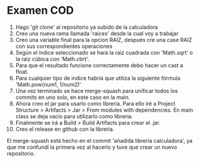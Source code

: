  # Examen COD
1. Hago 'git clone' al repositorio ya subido de la calculadora
2. Creo una nueva rama llamada 'raices' desde la cual voy a trabajar
3. Creo una variable final para la opcion RAIZ, después cre una case RAIZ con sus correspondientes operaciones
4. Según el índice seleccionado se hará la raiz cuadrada con 'Math.sqrt' o la raiz cúbica con 'Math.cbrt'.
5. Para que el resultado funcione correctamente debo hacer un cast a float.
6. Para cualquier tipo de indice habría que utiliza la siguiente fórmula 'Math.pow(num1, 1/num2)' 
7. Una vez terminado se hace merge-squash para unificar todos los commits en uno solo, en este caso en la main.
8. Ahora creo el jar para usarlo como  libreria. Para ello iré a Project Structure > Artifacts > Jar > From modules with dependencies.
En main class se deja vacío para utilizarlo como librería.
9. Finalmente se irá a Build > Build Artifacts para crear el .jar.
10. Creo el release en github con la libreria.

El merge-squash está hecho en el commit 'añadida libreria calculadora', ya que me confundí la primera vez al hacerlo y tuve que crear un nuevo repositorio.